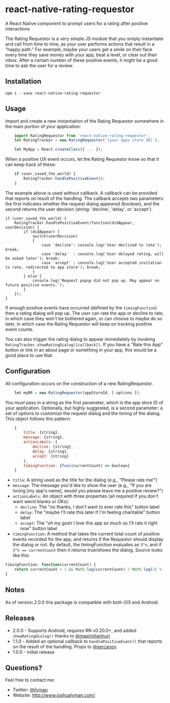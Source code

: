 # react-native-rating-requestor

A React Native component to prompt users for a rating after positive interactions

The Rating Requestor is a very simple JS module that you simply instantiate and call from time to time, as your user performs actions that result in a "happy path." For example, maybe your users get a smile on their face every time they save money with your app, beat a level, or clear out their inbox. After a certain number of these positive events, it might be a good time to ask the user for a review. 

## Installation

    npm i --save react-native-rating-requestor

## Usage

Import and create a new instantiation of the Rating Requestor somewhere in the main portion of your application:

````javascript
    import RatingRequestor from 'react-native-rating-requestor';
    let RatingTracker = new RatingRequestor('[your apps store ID]');

    let MyApp = React.createClass({ ... });
````
When a positive UX event occurs, let the Rating Requestor know so that it can keep track of these:

````javascript
	if (user_saved_the_world) {
		RatingTracker.handlePositiveEvent();
	}
````

The example above is used without callback. A callback can be provided that reports on result of the handling. The callback accepts two parameters: the first indicates whether the request dialog appeared (boolean), and the second returns the user decision (string: 'decline', 'delay', or 'accept').

	if (user_saved_the_world) {
		RatingTracker.handlePositiveEvent(function(didAppear, userDecision) {
			if (didAppear) {
				switch(userDecision)
				{
					case 'decline': console.log('User declined to rate'); break;
					case 'delay'  : console.log('User delayed rating, will be asked later'); break;
					case 'accept' : console.log('User accepted invitation to rate, redirected to app store'); break;
				}
			} else {
				console.log('Request popup did not pop up. May appear on future positive events.');
			} 
		});
	}

If enough positive events have occurred (defined by the `timingFunction`) then a rating dialog will pop up. The user can rate the app or decline to rate, in which case they won't be bothered again, or can choose to maybe do so later, in which case the Rating Requestor will keep on tracking positive event counts.

You can also trigger the rating dialog to appear immediately by invoking `RatingTracker.showRatingDialog([callback])`. If you have a "Rate this App" button or link in an about page or something in your app, this would be a good place to use that.

## Configuration

All configuration occurs on the construction of a new RatingRequestor. 

````javascript
    let myRR = new RatingRequestor(appStoreId, [ options ]);
````

You *must* pass in a string as the first parameter, which is the app store ID of your application. Optionally, but highly suggested, is a second parameter: a set of options to customize the request dialog and the timing of the dialog. This object follows this pattern:

````javascript
	{
		title: {string},
        message: {string},
        actionLabels: {
        	decline: {string},
        	delay: {string},
        	accept: {string}
        },
        timingFunction: {func(currentCount) => boolean}
	}
````

- `title`: A string used as the title for the dialog (e.g., "Please rate me!")
- `message`: The message you'd like to show the user (e.g., "If you are loving [my app's name], would you please leave me a positive review?")
- `actionLabels`: An object with three properties (all required if you don't want weird blanks or OKs):
  - `decline`: The "no thanks, I don't want to ever rate this" button label
  - `delay`: The "maybe I'll rate this later if I'm feeling charitable" button label
  - `accept`: The "oh my gosh I love this app so much so I'll rate it right now" button label
- `timingFunction`: A method that takes the current total count of positive events recorded for the app, and returns if the Requestor should display the dialog or not. By default, the timingFunction evaluates as `3^n`, and if `3^n == currentCount` then it returns true/shows the dialog. Source looks like this:

```javascript
timingFunction: function(currentCount) {
    return currentCount > 1 && Math.log(currentCount) / Math.log(3) % 1 == 0;
}
```

## Notes

As of version 2.0.0 this package is compatible with both iOS and Android.

## Releases

- 2.0.0 - Supports Android, requires RN v0.20.0+, and added `showRatingDialog()` thanks to [@maximilianhurl](https://github.com/maximilianhurl).
- 1.1.0 - Added an optional callback to `handlePositiveEvent()` that reports on the result of the handling. Props to [@sercanov](https://github.com/sercanov).
- 1.0.0 - Initial release

## Questions?

Feel free to contact me:

- Twitter: [@jlyman](https://www.twitter.com/jlyman)
- Website: http://www.joshualyman.com/
